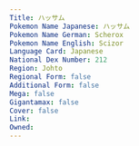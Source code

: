```yaml
---
﻿Title: ハッサム
Pokemon Name Japanese: ハッサム
Pokemon Name German: Scherox
Pokemon Name English: Scizor
Language Card: Japanese
National Dex Number: 212
Region: Johto
Regional Form: false
Additional Form: false
Mega: false
Gigantamax: false
Cover: false
Link: 
Owned: 
---
```

